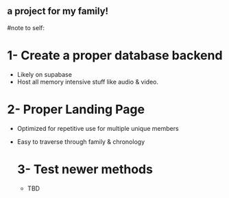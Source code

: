 ## a project for my family!

#note to self:

# 1- Create a proper database backend
- Likely on supabase
- Host all memory intensive stuff like audio & video.

# 2- Proper Landing Page
- Optimized for repetitive use for multiple unique members
- Easy to traverse through family & chronology

  # 3- Test newer methods
  - TBD
